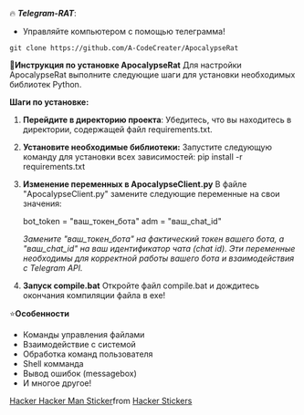 🔥 ***Telegram-RAT***:
- Управляйте компьютером с помощью телеграмма!

``git clone https://github.com/A-CodeCreater/ApocalypseRat``

📃**Инструкция по установке ApocalypseRat**
Для настройки ApocalypseRat выполните следующие шаги для установки необходимых библиотек Python.

**Шаги по установке:**

1) **Перейдите в директорию проекта**:
   Убедитесь, что вы находитесь в директории, содержащей файл requirements.txt.

2) **Установите необходимые библиотеки:**
   Запустите следующую команду для установки всех зависимостей:
   pip install -r requirements.txt

3) **Изменение переменных в ApocalypseClient.py**
   В файле "ApocalypseClient.py" замените следующие переменные на свои значения:
 
   bot_token = "ваш_токен_бота"
   adm = "ваш_chat_id"

   _Замените "ваш_токен_бота" на фактический токен вашего бота, а "ваш_chat_id" на ваш идентификатор чата (chat id)._
  _Эти переменные необходимы для корректной работы вашего бота и взаимодействия с Telegram API._

4) **Запуск compile.bat**
   Откройте файл compile.bat и дождитесь окончания компиляции файла в exe!
   
⭐**Особенности**
- Команды управления файлами
- Взаимодействие с системой
- Обработка команд пользователя
- Shell комманда
- Вывод ошибок (messagebox)
- И многое другое!

<div class="tenor-gif-embed" data-postid="25293378" data-share-method="host" data-aspect-ratio="1" data-width="100%"><a href="https://tenor.com/view/hacker-hacker-man-pepe-gif-25293378">Hacker Hacker Man Sticker</a>from <a href="https://tenor.com/search/hacker-stickers">Hacker Stickers</a></div> <script type="text/javascript" async src="https://tenor.com/embed.js"></script>
